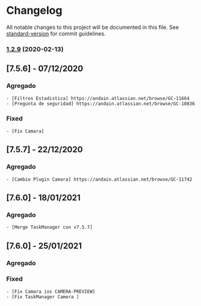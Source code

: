 # Changelog

All notable changes to this project will be documented in this file. See [standard-version](https://github.com/conventional-changelog/standard-version) for commit guidelines.

### [1.2.9](https://git.andain.cl///compare/v6.2.24...v1.2.9) (2020-02-13)

## [7.5.6] - 07/12/2020

### Agregado
    - [Filtros Estadistica] https://andain.atlassian.net/browse/GC-11664
    - [Pregunta de seguridad] https://andain.atlassian.net/browse/GC-10836

### Fixed 
    - [Fix Camara] 


## [7.5.7] - 22/12/2020

### Agregado
    - [Cambio Plugin Camara] https://andain.atlassian.net/browse/GC-11742
    

## [7.6.0] - 18/01/2021

### Agregado
    - [Merge TaskManager con v7.5.7]


## [7.6.0] - 25/01/2021

### Agregado
### Fixed
    - [Fix Camara ios CAMERA-PREVIEW]
    - [Fix TaskManager Camera ]
